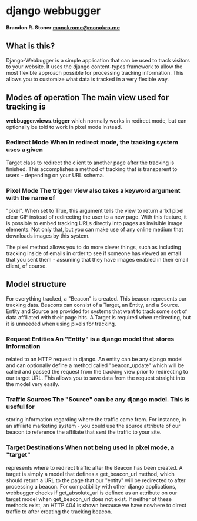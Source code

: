 # django webbugger
#### Brandon R. Stoner <monokrome@monokro.me>

## What is this?

Django-Webbugger is a simple application that can be used to track visitors to
your website. It uses the django content-types framework to allow the most
flexible approach possible for processing tracking information.  This allows
you to customize what data is tracked in a very flexible way.

## Modes of operation The main view used for tracking is

**webbugger.views.trigger** which normally works in redirect mode, but can
optionally be told to work in pixel mode instead.

### Redirect Mode When in redirect mode, the tracking system uses a given

Target class to redirect the client to another page after the tracking is
finished. This accomplishes a method of tracking that is transparent to users -
depending on your URL schema.

### Pixel Mode The trigger view also takes a keyword argument with the name of

"pixel". When set to True, this argument tells the view to return a 1x1 pixel
clear GIF instead of redirecting the user to a new page. With this feature, it
is possible to embed tracking URLs directly into pages as invisible image
elements. Not only that, but you can make use of any online medium that
downloads images by this system.

The pixel method allows you to do more clever things, such as including
tracking inside of emails in order to see if someone has viewed an email that
you sent them - assuming that they have images enabled in their email client,
of course.

## Model structure

For everything tracked, a "Beacon" is created. This beacon represents our
tracking data. Beacons can consist of a Target, an Entity, and a Source. Entity
and Source are provided for systems that want to track some sort of data
affiliated with their page hits. A Target is required when redirecting, but it
is unneeded when using pixels for tracking.

### Request Entities An "Entity" is a django model that stores information

related to an HTTP request in django. An entity can be any django model and can
optionally define a method called "beacon_update" which will be called and
passed the request from the tracking view prior to redirecting to our target
URL. This allows you to save data from the request straight into the model very
easily.

### Traffic Sources The "Source" can be any django model. This is useful for

storing information regarding where the traffic came from. For instance, in an
affiliate marketing system - you could use the source attribute of our beacon
to reference the affiliate that sent the traffic to your site.

### Target Destinations When not being used in pixel mode, a "target"

represents where to redirect traffic after the Beacon has been created. A
target is simply a model that defines a get_beacon_url method, which should
return a URL to the page that our "entity" will be redirected to after
processing a beacon. For compatibility with other django applications,
webbugger checks if get_absolute_url is defined as an attribute on our target
model when get_beacon_url does not exist. If neither of these methods exist, an
HTTP 404 is shown because we have nowhere to direct traffic to after creating
the tracking beacon.
